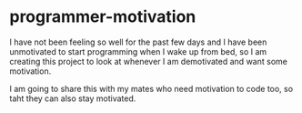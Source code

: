 # programmer-motivation

I have not been feeling so well for the past few days and I have been unmotivated to start programming when I wake up from bed, so I am creating this project to look at whenever I am demotivated and want some motivation.

I am going to share this with my mates who need motivation to code too, so taht they can also stay motivated. 
